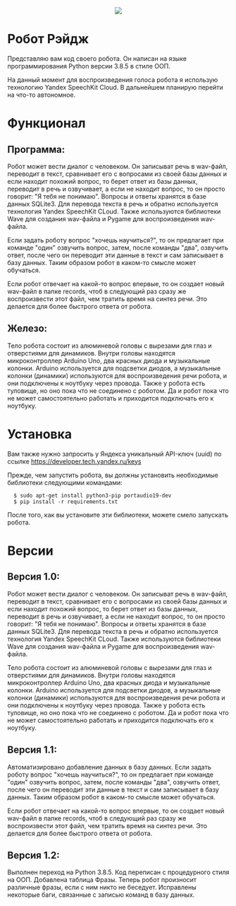 <p align="center"><img src="https://raw.githubusercontent.com/azamatmurdalov/rage/master/logo.png"></p>

# Робот Рэйдж

Представляю вам код своего робота. Он написан на языке программирования Python версии 3.8.5 в стиле ООП.

На данный момент для воспроизведения голоса робота я использую технологию Yandex SpeechKit Cloud.
В дальнейшем планирую перейти на что-то автономное.


# Функционал

## Программа:

Робот может вести диалог с человеком. Он записыват речь в wav-файл, переводит в текст, сравнивает его с вопросами из своей базы данных и если находит похожий вопрос, то берет ответ из базы данных, переводит в речь и озвучивает, а если не находит вопрос, то он просто говорит: "Я тебя не понимаю". Вопросы и ответы хранятся в базе данных SQLite3.
Для перевода текста в речь и обратно используется технология Yandex SpeechKit CLoud. Также используются библиотеки Wave для создания wav-файла и Pygame для воспроизведения wav-файла.

Если задать роботу вопрос "хочешь научиться?", то он предлагает при команде "один" озвучить вопрос, затем, после команды "два", озвучить ответ, после чего он переводит эти данные в текст и сам записывает в базу данных. Таким образом робот в каком-то смысле может обучаться.

Если робот отвечает на какой-то вопрос впервые, то он создает новый wav-файл в папке records, чтоб в следующий раз сразу же воспроизвести этот файл, чем тратить время на синтез речи. Это делается для более быстрого ответа от робота.

## Железо:

Тело робота состоит из алюминевой головы с вырезами для глаз и отверстиями для динамиков. Внутри головы находятся микроконтроллер Arduino Uno, два красных диода и музыкальные колонки.
Arduino используется для подсветки диодов, а музыкальные колонки (динамики) используются для воспроизведения речи робота, и они подключены к ноутбуку через провода.
Также у робота есть туловище, но оно пока что не соединено с роботом. Да и робот пока что не может самостоятельно работать и приходится подключать его к ноутбуку.


# Установка

Вам также нужно запросить у Яндекса уникальный API-ключ (uuid) по ссылке https://developer.tech.yandex.ru/keys

Прежде, чем запустить робота, вы должны установить необходимые библиотеки следующими командами:

      $ sudo apt-get install python3-pip portaudio19-dev
      $ pip install -r requirements.txt

После того, как вы установите эти библиотеки, можете смело запускать робота.


# Версии

## Версия 1.0:

Робот может вести диалог с человеком. Он записыват речь в wav-файл, переводит в текст, сравнивает его с вопросами из своей базы данных и если находит похожий вопрос, то берет ответ из базы данных, переводит в речь и озвучивает, а если не находит вопрос, то он просто говорит: "Я тебя не понимаю". Вопросы и ответы хранятся в базе данных SQLite3.
Для перевода текста в речь и обратно используется технология Yandex SpeechKit CLoud. Также используются библиотеки Wave для создания wav-файла и Pygame для воспроизведения wav-файла.

Тело робота состоит из алюминевой головы с вырезами для глаз и отверстиями для динамиков. Внутри головы находятся микроконтроллер Arduino Uno, два красных диода и музыкальные колонки.
Arduino используется для подсветки диодов, а музыкальные колонки (динамики) используются для воспроизведения речи робота и они подключены к ноутбуку через провода.
Также у робота есть туловище, но оно пока что не соединено с роботом. Да и робот пока что не может самостоятельно работать и приходится подключать его к ноутбуку.

## Версия 1.1:

Автоматизировано добавление данных в базу данных. Если задать роботу вопрос "хочешь научиться?", то он предлагает при команде "один" озвучить вопрос, затем, после команды "два", озвучить ответ, после чего он переводит эти данные в текст и сам записывает в базу данных. Таким образом робот в каком-то смысле может обучаться.

Если робот отвечает на какой-то вопрос впервые, то он создает новый wav-файл в папке records, чтоб в следующий раз сразу же воспроизвести этот файл, чем тратить время на синтез речи. Это делается для более быстрого ответа от робота.

## Версия 1.2:

Выполнен переход на Python 3.8.5.
Код переписан с процедурного стиля на ООП.
Добавлена таблица Фразы. Теперь робот произносит различные фразы, если с ним никто не беседует.
Исправлены некоторые баги, связанные с записью команд в базу данных.
